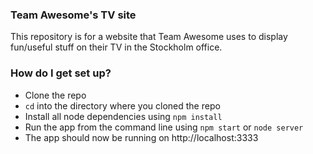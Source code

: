 ### Team Awesome's TV site ###
This repository is for a website that Team Awesome uses to display fun/useful stuff on their TV in the Stockholm office.

### How do I get set up? ###

* Clone the repo
* `cd` into the directory where you cloned the repo
* Install all node dependencies using `npm install`
* Run the app from the command line using `npm start` or `node server`
* The app should now be running on http://localhost:3333